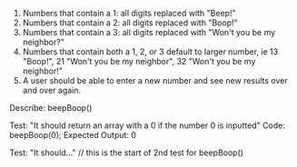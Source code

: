 
1. Numbers that contain a 1: all digits replaced with "Beep!"
2. Numbers that contain a 2: all digits replaced with "Boop!"
3. Numbers that contain a 3: all digits replaced with "Won't you be my neighbor?"
4. Numbers that contain both a 1, 2, or 3 default to larger number, ie 13 "Boop!", 21 "Won't you be my neighbor", 32 "Won't you be my neighbor!"
5. A user should be able to enter a new number and see new results over and over again.

Describe: beepBoop()

Test: "It should return an array with a 0 if the number 0 is inputted"
Code: beepBoop(0);
Expected Output: 0

Test: "It should..." // this is the start of 2nd test for beepBoop()


